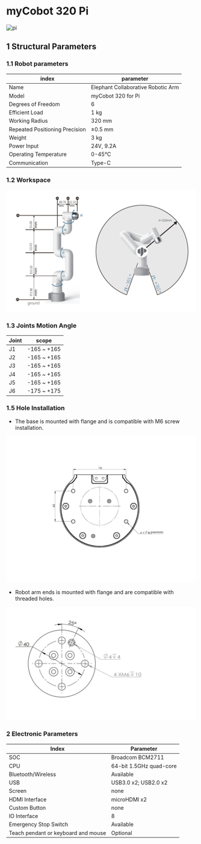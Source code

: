 # myCobot 320 Pi

![pi](../../resourse/2-serialproduct/pi.jpg)

## 1 Structural Parameters

### 1.1 Robot parameters

| **index**                      | **parameter**                      |
| ------------------------------ | ---------------------------------- |
| Name                           | Elephant Collaborative Robotic Arm |
| Model                          | myCobot 320 for Pi                 |
| Degrees of Freedom             | 6                                  |
| Efficient Load                 | 1 kg                               |
| Working Radius                 | 320 mm                             |
| Repeated Positioning Precision | ±0.5 mm                            |
| Weight                         | 3 kg                               |
| Power Input                    | 24V, 9.2A                          |
| Operating Temperature          | 0-45℃                              |
| Communication                  | Type-C                             |

### 1.2 Workspace

![工作范围](../../resourse/2-serialproduct/320work.png)

### 1.3 Joints Motion Angle

| Joint | **scope**   |
| ----- | ----------- |
| J1    | -165 ~ +165 |
| J2    | -165 ~ +165 |
| J3    | -165 ~ +165 |
| J4    | -165 ~ +165 |
| J5    | -165 ~ +165 |
| J6    | -175 ~ +175 |

### 1.5 Hole Installation

- The base is mounted with flange and is compatible with M6 screw installation.


![底座尺寸](../../resourse/2-serialproduct/底座尺寸.jpg)

- Robot arm ends is mounted with flange and are compatible with threaded holes.


![image-20220512135659531](../../resourse/2-serialproduct/image-20220512135659531.png)

### 2 Electronic Parameters

| Index                               | Parameter               |
| ----------------------------------- | ----------------------- |
| SOC                                 | Broadcom BCM2711        |
| CPU                                 | 64-bit 1.5GHz quad-core |
| Bluetooth/Wireless                  | Available               |
| USB                                 | USB3.0 x2; USB2.0 x2    |
| Screen                              | none                    |
| HDMI Interface                      | microHDMI x2            |
| Custom Button                       | none                    |
| IO Interface                        | 8                       |
| Emergency Stop Switch               | Available               |
| Teach pendant or keyboard and mouse | Optional                |
